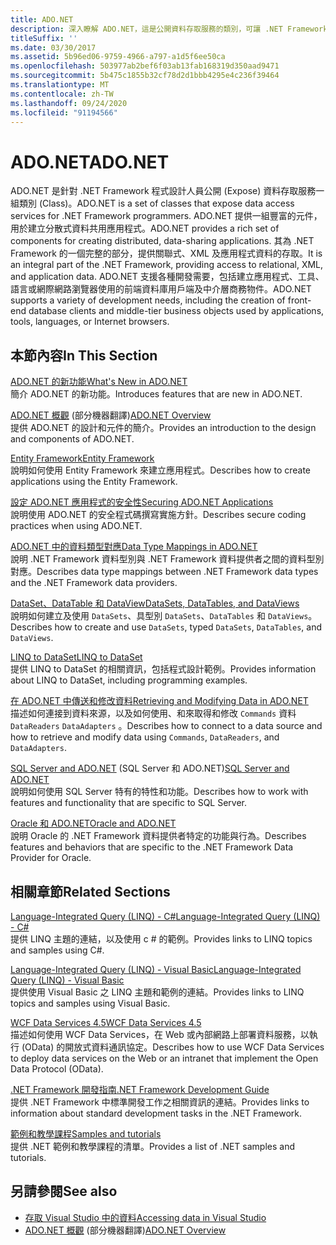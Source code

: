 ```yaml
---
title: ADO.NET
description: 深入瞭解 ADO.NET，這是公開資料存取服務的類別，可讓 .NET Framework 程式設計人員建立分散式資料共用應用程式。
titleSuffix: ''
ms.date: 03/30/2017
ms.assetid: 5b96ed06-9759-4966-a797-a1d5f6ee50ca
ms.openlocfilehash: 503977ab2bef6f03ab13fab168319d350aad9471
ms.sourcegitcommit: 5b475c1855b32cf78d2d1bbb4295e4c236f39464
ms.translationtype: MT
ms.contentlocale: zh-TW
ms.lasthandoff: 09/24/2020
ms.locfileid: "91194566"
---
```

# <a name="adonet"></a><span data-ttu-id="804ad-103">ADO.NET</span><span class="sxs-lookup"><span data-stu-id="804ad-103">ADO.NET</span></span>

<span data-ttu-id="804ad-104">ADO.NET 是針對 .NET Framework 程式設計人員公開 (Expose) 資料存取服務一組類別 (Class)。</span><span class="sxs-lookup"><span data-stu-id="804ad-104">ADO.NET is a set of classes that expose data access services for .NET Framework programmers.</span></span> <span data-ttu-id="804ad-105">ADO.NET 提供一組豐富的元件，用於建立分散式資料共用應用程式。</span><span class="sxs-lookup"><span data-stu-id="804ad-105">ADO.NET provides a rich set of components for creating distributed, data-sharing applications.</span></span> <span data-ttu-id="804ad-106">其為 .NET Framework 的一個完整的部分，提供關聯式、XML 及應用程式資料的存取。</span><span class="sxs-lookup"><span data-stu-id="804ad-106">It is an integral part of the .NET Framework, providing access to relational, XML, and application data.</span></span> <span data-ttu-id="804ad-107">ADO.NET 支援各種開發需要，包括建立應用程式、工具、語言或網際網路瀏覽器使用的前端資料庫用戶端及中介層商務物件。</span><span class="sxs-lookup"><span data-stu-id="804ad-107">ADO.NET supports a variety of development needs, including the creation of front-end database clients and middle-tier business objects used by applications, tools, languages, or Internet browsers.</span></span>  
  
## <a name="in-this-section"></a><span data-ttu-id="804ad-108">本節內容</span><span class="sxs-lookup"><span data-stu-id="804ad-108">In This Section</span></span>  

 [<span data-ttu-id="804ad-109">ADO.NET 的新功能</span><span class="sxs-lookup"><span data-stu-id="804ad-109">What's New in ADO.NET</span></span>](whats-new.md)  
 <span data-ttu-id="804ad-110">簡介 ADO.NET 的新功能。</span><span class="sxs-lookup"><span data-stu-id="804ad-110">Introduces features that are new in ADO.NET.</span></span>  
  
 <span data-ttu-id="804ad-111">[ADO.NET 概觀](ado-net-overview.md) \(部分機器翻譯\)</span><span class="sxs-lookup"><span data-stu-id="804ad-111">[ADO.NET Overview](ado-net-overview.md)</span></span>  
 <span data-ttu-id="804ad-112">提供 ADO.NET 的設計和元件的簡介。</span><span class="sxs-lookup"><span data-stu-id="804ad-112">Provides an introduction to the design and components of ADO.NET.</span></span>  
  
 [<span data-ttu-id="804ad-113">Entity Framework</span><span class="sxs-lookup"><span data-stu-id="804ad-113">Entity Framework</span></span>](/ef/ef6/index)  
 <span data-ttu-id="804ad-114">說明如何使用 Entity Framework 來建立應用程式。</span><span class="sxs-lookup"><span data-stu-id="804ad-114">Describes how to create applications using the Entity Framework.</span></span>  
  
 [<span data-ttu-id="804ad-115">設定 ADO.NET 應用程式的安全性</span><span class="sxs-lookup"><span data-stu-id="804ad-115">Securing ADO.NET Applications</span></span>](securing-ado-net-applications.md)  
 <span data-ttu-id="804ad-116">說明使用 ADO.NET 的安全程式碼撰寫實施方針。</span><span class="sxs-lookup"><span data-stu-id="804ad-116">Describes secure coding practices when using ADO.NET.</span></span>  
  
 [<span data-ttu-id="804ad-117">ADO.NET 中的資料類型對應</span><span class="sxs-lookup"><span data-stu-id="804ad-117">Data Type Mappings in ADO.NET</span></span>](data-type-mappings-in-ado-net.md)  
 <span data-ttu-id="804ad-118">說明 .NET Framework 資料型別與 .NET Framework 資料提供者之間的資料型別對應。</span><span class="sxs-lookup"><span data-stu-id="804ad-118">Describes data type mappings between .NET Framework data types and the .NET Framework data providers.</span></span>  
  
 [<span data-ttu-id="804ad-119">DataSet、DataTable 和 DataView</span><span class="sxs-lookup"><span data-stu-id="804ad-119">DataSets, DataTables, and DataViews</span></span>](./dataset-datatable-dataview/index.md)  
 <span data-ttu-id="804ad-120">說明如何建立及使用 `DataSets`、具型別 `DataSets`、`DataTables` 和 `DataViews`。</span><span class="sxs-lookup"><span data-stu-id="804ad-120">Describes how to create and use `DataSets`, typed `DataSets`, `DataTables`, and `DataViews`.</span></span>  
  
 [<span data-ttu-id="804ad-121">LINQ to DataSet</span><span class="sxs-lookup"><span data-stu-id="804ad-121">LINQ to DataSet</span></span>](linq-to-dataset.md)  
 <span data-ttu-id="804ad-122">提供 LINQ to DataSet 的相關資訊，包括程式設計範例。</span><span class="sxs-lookup"><span data-stu-id="804ad-122">Provides information about LINQ to DataSet, including programming examples.</span></span>  
  
 [<span data-ttu-id="804ad-123">在 ADO.NET 中傳送和修改資料</span><span class="sxs-lookup"><span data-stu-id="804ad-123">Retrieving and Modifying Data in ADO.NET</span></span>](retrieving-and-modifying-data.md)  
 <span data-ttu-id="804ad-124">描述如何連接到資料來源，以及如何使用、和來取得和修改 `Commands` 資料 `DataReaders` `DataAdapters` 。</span><span class="sxs-lookup"><span data-stu-id="804ad-124">Describes how to connect to a data source and how to retrieve and modify data using `Commands`, `DataReaders`, and `DataAdapters`.</span></span>  
  
 <span data-ttu-id="804ad-125">[SQL Server and ADO.NET](./sql/index.md) (SQL Server 和 ADO.NET)</span><span class="sxs-lookup"><span data-stu-id="804ad-125">[SQL Server and ADO.NET](./sql/index.md)</span></span>  
 <span data-ttu-id="804ad-126">說明如何使用 SQL Server 特有的特性和功能。</span><span class="sxs-lookup"><span data-stu-id="804ad-126">Describes how to work with features and functionality that are specific to SQL Server.</span></span>  
  
 [<span data-ttu-id="804ad-127">Oracle 和 ADO.NET</span><span class="sxs-lookup"><span data-stu-id="804ad-127">Oracle and ADO.NET</span></span>](oracle-and-adonet.md)  
 <span data-ttu-id="804ad-128">說明 Oracle 的 .NET Framework 資料提供者特定的功能與行為。</span><span class="sxs-lookup"><span data-stu-id="804ad-128">Describes features and behaviors that are specific to the .NET Framework Data Provider for Oracle.</span></span>  
  
## <a name="related-sections"></a><span data-ttu-id="804ad-129">相關章節</span><span class="sxs-lookup"><span data-stu-id="804ad-129">Related Sections</span></span>  

 [<span data-ttu-id="804ad-130">Language-Integrated Query (LINQ) - C#</span><span class="sxs-lookup"><span data-stu-id="804ad-130">Language-Integrated Query (LINQ) - C#</span></span>](../../../csharp/programming-guide/concepts/linq/index.md)  
 <span data-ttu-id="804ad-131">提供 LINQ 主題的連結，以及使用 c # 的範例。</span><span class="sxs-lookup"><span data-stu-id="804ad-131">Provides links to LINQ topics and samples using C#.</span></span>  
  
 [<span data-ttu-id="804ad-132">Language-Integrated Query (LINQ) - Visual Basic</span><span class="sxs-lookup"><span data-stu-id="804ad-132">Language-Integrated Query (LINQ) - Visual Basic</span></span>](../../../visual-basic/programming-guide/concepts/linq/index.md)  
 <span data-ttu-id="804ad-133">提供使用 Visual Basic 之 LINQ 主題和範例的連結。</span><span class="sxs-lookup"><span data-stu-id="804ad-133">Provides links to LINQ topics and samples using Visual Basic.</span></span>  
  
 [<span data-ttu-id="804ad-134">WCF Data Services 4.5</span><span class="sxs-lookup"><span data-stu-id="804ad-134">WCF Data Services 4.5</span></span>](../wcf/index.md)  
 <span data-ttu-id="804ad-135">描述如何使用 WCF Data Services，在 Web 或內部網路上部署資料服務，以執行 (OData) 的開放式資料通訊協定。</span><span class="sxs-lookup"><span data-stu-id="804ad-135">Describes how to use WCF Data Services to deploy data services on the Web or an intranet that implement the Open Data Protocol (OData).</span></span>  
  
 [<span data-ttu-id="804ad-136">.NET Framework 開發指南</span><span class="sxs-lookup"><span data-stu-id="804ad-136">.NET Framework Development Guide</span></span>](../../development-guide.md)  
 <span data-ttu-id="804ad-137">提供 .NET Framework 中標準開發工作之相關資訊的連結。</span><span class="sxs-lookup"><span data-stu-id="804ad-137">Provides links to information about standard development tasks in the .NET Framework.</span></span>  
  
 [<span data-ttu-id="804ad-138">範例和教學課程</span><span class="sxs-lookup"><span data-stu-id="804ad-138">Samples and tutorials</span></span>](../../../samples-and-tutorials/index.md)  
 <span data-ttu-id="804ad-139">提供 .NET 範例和教學課程的清單。</span><span class="sxs-lookup"><span data-stu-id="804ad-139">Provides a list of .NET samples and tutorials.</span></span>
  
## <a name="see-also"></a><span data-ttu-id="804ad-140">另請參閱</span><span class="sxs-lookup"><span data-stu-id="804ad-140">See also</span></span>

- [<span data-ttu-id="804ad-141">存取 Visual Studio 中的資料</span><span class="sxs-lookup"><span data-stu-id="804ad-141">Accessing data in Visual Studio</span></span>](/visualstudio/data-tools/accessing-data-in-visual-studio)
- <span data-ttu-id="804ad-142">[ADO.NET 概觀](ado-net-overview.md) \(部分機器翻譯\)</span><span class="sxs-lookup"><span data-stu-id="804ad-142">[ADO.NET Overview](ado-net-overview.md)</span></span>
